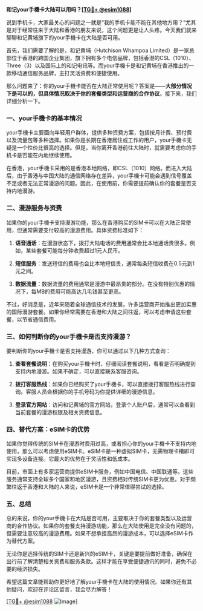 **和记your手機卡大陆可以用吗？[[TG💪+ @esim1088](https://t.me/s/esim1088)]**

说到手机卡，大家最关心的问题之一就是“我的手机卡能不能在其他地方用？”尤其是对于经常往来于大陆和香港的朋友来说，这个问题更是让人头疼。今天我们就来聊聊和记黄埔旗下的your手機卡在大陆是否可用。

首先，我们需要了解的是，和记黄埔（Hutchison Whampoa Limited）是一家总部位于香港的跨国企业集团，旗下拥有多个电信品牌，包括香港的CSL（1010）、Three（3）以及国际上的和记电讯等。而your手機卡是和记黄埔在香港推出的一款移动通信服务品牌，主打灵活资费和便捷使用。

那么问题来了：你的your手機卡能否在大陆正常使用呢？答案是——**大部分情况下是可以的，但具体情况取决于你的套餐类型和运营商的合作协议**。接下来，我们详细分析一下。

### 一、your手機卡的基本情况

your手機卡主要面向年轻用户群体，提供多种资费方案，包括按月计费、预付费以及流量包等多种选择。如果你是长期在香港居住或工作的用户，your手機卡无疑是一个性价比很高的选择。但是，当你离开香港前往大陆时，就需要考虑你的手机卡是否能在内地继续使用。

在香港，your手機卡采用的是香港本地网络，即CSL（1010）网络。而进入大陆后，由于香港与中国大陆的通信网络存在差异，your手機卡可能会遇到信号覆盖不足或者无法正常漫游的问题。因此，在使用前，你需要提前确认你的套餐是否支持内地漫游。

### 二、漫游服务与资费

如果你的your手機卡支持漫游功能，那么在香港购买的SIM卡可以在大陆正常使用，但通常需要支付较高的漫游费用。具体资费标准如下：

1. **语音通话**：在漫游状态下，拨打大陆电话的费用通常会比本地通话贵很多。例如，某些套餐可能每分钟收费超过1元人民币。
   
2. **短信服务**：发送短信的费用也会比本地短信贵，通常每条短信收费在0.5元到1元之间。

3. **数据流量**：数据流量的费用通常是漫游中最昂贵的部分。在没有特别优惠的情况下，每MB的费用可能高达几毛钱甚至更高。

不过，好消息是，近年来随着全球通信技术的发展，许多运营商开始推出更加实惠的国际漫游套餐。如果你经常需要在香港和大陆之间往返，可以考虑申请这些套餐，以节省通信费用。

### 三、如何判断你的your手機卡是否支持漫游？

要判断你的your手機卡是否支持漫游，你可以通过以下几种方式查询：

1. **查看套餐说明**：在购买your手機卡时，仔细阅读套餐说明，看看是否明确提到支持内地漫游。如果不确定，可以直接联系客服咨询。

2. **拨打客服热线**：如果你已经购买了your手機卡，可以直接拨打客服热线进行查询。客服人员会根据你的手机号码为你提供详细的漫游信息。

3. **登录官方网站**：访问和记黄埔的官方网站，登录个人账户后，通常可以查看到当前套餐的漫游权限及相关资费信息。

### 四、替代方案：eSIM卡的优势

如果你觉得传统的SIM卡在漫游时费用过高，或者担心你的your手機卡不支持内地使用，那么可以考虑使用eSIM卡。eSIM卡是一种虚拟SIM卡，无需物理卡槽即可实现多设备连接。它最大的优势在于灵活性和低成本。

目前，市面上有多家运营商提供eSIM卡服务，例如中国电信、中国联通等。这些服务通常支持全球多个国家和地区漫游，且资费相对传统SIM卡更为优惠。对于频繁往返于香港和大陆的人来说，eSIM卡是一个非常值得尝试的选择。

### 五、总结

总的来说，你的your手機卡在大陆是否可用，主要取决于你的套餐类型以及运营商的合作协议。如果你的套餐支持漫游功能，那么在大陆使用是完全没有问题的，但需要注意较高的漫游费用。如果不想承担高昂的漫游成本，可以选择eSIM卡作为替代方案。

无论你是选择传统的SIM卡还是新兴的eSIM卡，关键是要提前做好准备，确保在出行前了解清楚相关资费和服务条款。这样才能在享受便捷通讯的同时，避免不必要的经济损失。

希望这篇文章能帮助你更好地了解your手機卡在大陆的使用情况。如果你还有其他疑问，欢迎在评论区留言，我会尽力解答！

[[TG💪+ @esim1088](https://t.me/s/esim1088) ![Image](https://i.postimg.cc/4NQfJmqS/Snipaste-2025-05-13-00-14-12.png)]